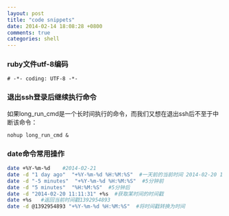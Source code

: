 ```yaml
---
layout: post
title: "code snippets"
date: 2014-02-14 18:08:28 +0800
comments: true
categories: shell
---
```


### ruby文件utf-8编码

	# -*- coding: UTF-8 -*-
	
### 退出ssh登录后继续执行命令

如果long_run_cmd是一个长时间执行的命令，而我们又想在退出ssh后不至于中断该命令：

	nohup long_run_cmd &
	
<!-- more -->

### date命令常用操作 

``` bash
date +%Y-%m-%d    #2014-02-21
date -d "1 day ago"  "+%Y-%m-%d %H:%M:%S"  #一天前的当前时间 2014-02-20 11:11:31
date -d "-5 minutes"  "+%Y-%m-%d %H:%M:%S"  #5分钟前
date -d "5 minutes"  "%H:%M:%S"  #5分钟后
date -d "2014-02-20 11:11:31" +%s  #获取某时间的时间戳
date +%s   #返回当前时间戳1392954893
date -d @1392954893 "+%Y-%m-%d %H:%M:%S"  #将时间戳转换为时间
```

